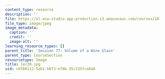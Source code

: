 ```yaml
---
content_type: resource
description: ''
file: https://ol-ocw-studio-app-production.s3.amazonaws.com/courses/18-01sc-single-variable-calculus-fall-2010/c6f661125eb1b6f3ef8b35c135fca8a8_lec30.jpg
file_type: image/jpeg
image_metadata:
  caption: ''
  credit: ''
  image-alt: ''
learning_resource_types: []
parent_title: 'Session 77: Volume of a Wine Glass'
parent_type: CourseSection
resourcetype: Image
title: lec30.jpg
uid: c6f66112-5eb1-b6f3-ef8b-35c135fca8a8
---
```

